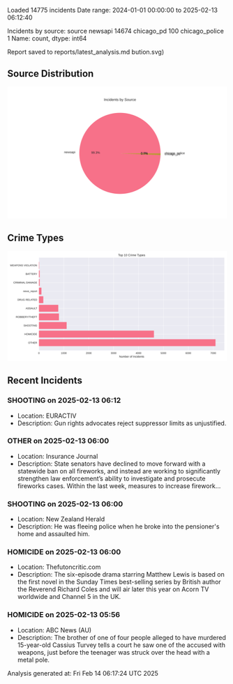 
Loaded 14775 incidents
Date range: 2024-01-01 00:00:00 to 2025-02-13 06:12:40

Incidents by source:
source
newsapi           14674
chicago_pd          100
chicago_police        1
Name: count, dtype: int64

Report saved to reports/latest_analysis.md
bution.svg)

## Source Distribution
![Source Distribution](images/source_distribution.svg)

## Crime Types
![Crime Types](images/crime_types.svg)

## Recent Incidents

### SHOOTING on 2025-02-13 06:12
- Location: EURACTIV
- Description: Gun rights advocates reject suppressor limits as unjustified.


### OTHER on 2025-02-13 06:00
- Location: Insurance Journal
- Description: State senators have declined to move forward with a statewide ban on all fireworks, and instead are working to significantly strengthen law enforcement’s ability to investigate and prosecute fireworks cases. Within the last week, measures to increase firework…


### SHOOTING on 2025-02-13 06:00
- Location: New Zealand Herald
- Description: He was fleeing police when he broke into the pensioner's home and assaulted him.


### HOMICIDE on 2025-02-13 06:00
- Location: Thefutoncritic.com
- Description: The six-episode drama starring Matthew Lewis is based on the first novel in the Sunday Times best-selling series by British author the Reverend Richard Coles and will air later this year on Acorn TV worldwide and Channel 5 in the UK.


### HOMICIDE on 2025-02-13 05:56
- Location: ABC News (AU)
- Description: The brother of one of four people alleged to have murdered 15-year-old Cassius Turvey tells a court he saw one of the accused with weapons, just before the teenager was struck over the head with a metal pole.

Analysis generated at: Fri Feb 14 06:17:24 UTC 2025
